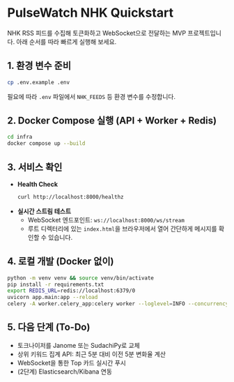 # PulseWatch NHK Quickstart

NHK RSS 피드를 수집해 토큰화하고 WebSocket으로 전달하는 MVP 프로젝트입니다. 아래 순서를 따라 빠르게 실행해 보세요.

## 1. 환경 변수 준비

```bash
cp .env.example .env
```

필요에 따라 `.env` 파일에서 `NHK_FEEDS` 등 환경 변수를 수정합니다.

## 2. Docker Compose 실행 (API + Worker + Redis)

```bash
cd infra
docker compose up --build
```

## 3. 서비스 확인

- **Health Check**
  ```bash
  curl http://localhost:8000/healthz
  ```
- **실시간 스트림 테스트**
  - WebSocket 엔드포인트: `ws://localhost:8000/ws/stream`
  - 루트 디렉터리에 있는 `index.html`을 브라우저에서 열어 간단하게 메시지를 확인할 수 있습니다.

## 4. 로컬 개발 (Docker 없이)

```bash
python -m venv venv && source venv/bin/activate
pip install -r requirements.txt
export REDIS_URL=redis://localhost:6379/0
uvicorn app.main:app --reload
celery -A worker.celery_app:celery worker --loglevel=INFO --concurrency=4
```

## 5. 다음 단계 (To-Do)

- 토크나이저를 Janome 또는 SudachiPy로 교체
- 상위 키워드 집계 API: 최근 5분 대비 이전 5분 변화율 계산
- WebSocket을 통한 Top 카드 실시간 푸시
- (2단계) Elasticsearch/Kibana 연동
